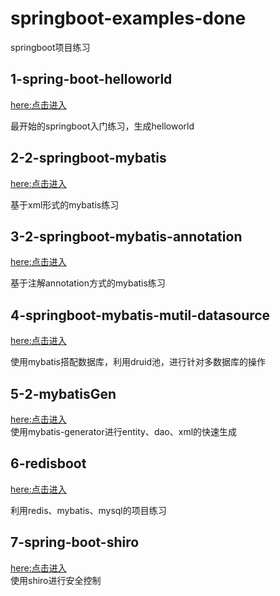 # springboot-examples-done
springboot项目练习

## 1-spring-boot-helloworld
[here:点击进入](https://github.com/liuxianzhishou/springboot-examples-done/tree/main/spring-boot-helloWorld)<br/>


最开始的springboot入门练习，生成helloworld

## 2-2-springboot-mybatis
[here:点击进入](https://github.com/liuxianzhishou/springboot-examples-done/tree/main/2-springboot-mybatis)<br/>


基于xml形式的mybatis练习

## 3-2-springboot-mybatis-annotation
[here:点击进入](https://github.com/liuxianzhishou/springboot-examples-done/tree/main/2-springboot-mybatis-annotation)<br/>


基于注解annotation方式的mybatis练习

## 4-springboot-mybatis-mutil-datasource
[here:点击进入](https://github.com/liuxianzhishou/springboot-examples-done/tree/main/springboot-mybatis-mutil-datasource)<br/>


使用mybatis搭配数据库，利用druid池，进行针对多数据库的操作

## 5-2-mybatisGen
[here:点击进入](https://github.com/liuxianzhishou/springboot-examples-done/tree/main/2-mybatisGen)<br/>
使用mybatis-generator进行entity、dao、xml的快速生成

## 6-redisboot
[here:点击进入](https://github.com/liuxianzhishou/springboot-examples-done/tree/main/redisboot)<br/>


利用redis、mybatis、mysql的项目练习

## 7-spring-boot-shiro
[here:点击进入](https://github.com/liuxianzhishou/springboot-examples-done/tree/main/spring-boot-shiro)<br/>
使用shiro进行安全控制



